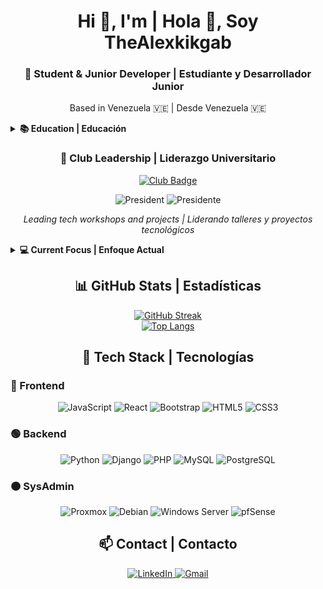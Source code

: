 <div align="center">
  <h1> 
    Hi 👋, I'm  | Hola 👋, Soy <br>
    TheAlexkikgab
  </h1>
  <h3>
    🚀 Student & Junior Developer | Estudiante y Desarrollador Junior
  </h3>
  <p>
    Based in Venezuela 🇻🇪 | Desde Venezuela 🇻🇪
  </p>
</div>

<!-- Educación -->
<details>
  <summary><b>📚 Education | Educación</b></summary>
  <br>
  <div>
    <strong>English:</strong> Computer Engineering student at 
    <a href="https://www.unihumboldt.edu.ve" target="_blank"><b>Universidad Alejandro de Humboldt</b></a><br>
    <strong>Español:</strong> Estudiante de Ingeniería en Informática en la 
    <a href="https://www.unihumboldt.edu.ve" target="_blank"><b>Universidad Alejandro de Humboldt</b></a>
  </div>
</details>

<!-- Liderazgo -->
<div align="center">
  <h3>🚀 Club Leadership | Liderazgo Universitario</h3>
  <a href="https://github.com/ClubCrecimientoTecnologico-UAH">
    <img src="https://img.shields.io/badge/CLUB_CRECIMIENTO_TECNOLÓGICO-8A2BE2?style=for-the-badge&logo=github&logoColor=white" alt="Club Badge">
  </a>
  <p>
    <img src="https://img.shields.io/badge/President-2024--Present-00599C?style=flat&logo=star" alt="President">
    <img src="https://img.shields.io/badge/Presidente-2024--Actualidad-00599C?style=flat&logo=star" alt="Presidente">
  </p>
  <p>
    <em>Leading tech workshops and projects | Liderando talleres y proyectos tecnológicos</em>
  </p>
</div>

<!-- Enfoque -->
<details>
  <summary><b>💻 Current Focus | Enfoque Actual</b></summary>
  <br>
  <div>
    <strong>English:</strong> 
    - Building web apps with Fastapi/React<br>
    - Learning DevOps (Docker, CI/CD)<br>
    - Leading tech workshops & courses at University Club<br>
    <br>
    <strong>Español:</strong>
    - Desarrollo de aplicaciones con Fastapi/React<br>
    - Aprendiendo DevOps (Docker, CI/CD)<br>
    - Liderando talleres técnicos y cursos en el Club Universitario
  </div>
</details>

<!-- Stats -->
<h2 align="center">📊 GitHub Stats | Estadísticas</h2>
<div align="center">
  <a href="https://git.io/streak-stats">
    <img src="https://streak-stats.demolab.com?user=TheAlexkikgab&theme=midnight-purple&locale=es" alt="GitHub Streak">
  </a>
  <br>
  <a href="https://git.io/streak-stats">
    <img src="https://github-readme-stats.vercel.app/api/top-langs/?username=TheAlexkikgab&layout=compact&theme=midnight-purple&locale=es" alt="Top Langs">
  </a>
</div>

<!-- Tech Stack -->
<h2 align="center">🚀 Tech Stack | Tecnologías</h2>

### 🔵 Frontend
<div align="center">
  <img src="https://img.shields.io/badge/JavaScript-F7DF1E?style=for-the-badge&logo=javascript&logoColor=black" alt="JavaScript">
  <img src="https://img.shields.io/badge/React-61DAFB?style=for-the-badge&logo=react&logoColor=black" alt="React">
  <img src="https://img.shields.io/badge/Bootstrap-7952B3?style=for-the-badge&logo=bootstrap&logoColor=white" alt="Bootstrap">
  <img src="https://img.shields.io/badge/HTML5-E34F26?style=for-the-badge&logo=html5&logoColor=white" alt="HTML5">
  <img src="https://img.shields.io/badge/CSS3-1572B6?style=for-the-badge&logo=css3&logoColor=white" alt="CSS3">
</div>

### 🟢 Backend
<div align="center">
  <img src="https://img.shields.io/badge/Python-3776AB?style=for-the-badge&logo=python&logoColor=white" alt="Python">
  <img src="https://img.shields.io/badge/Django-092E20?style=for-the-badge&logo=django&logoColor=white" alt="Django">
  <img src="https://img.shields.io/badge/PHP-777BB4?style=for-the-badge&logo=php&logoColor=white" alt="PHP">
  <img src="https://img.shields.io/badge/MySQL-4479A1?style=for-the-badge&logo=mysql&logoColor=white" alt="MySQL">
  <img src="https://img.shields.io/badge/PostgreSQL-316192?style=for-the-badge&logo=postgresql&logoColor=white" alt="PostgreSQL">
</div>

### 🟠 SysAdmin
<div align="center">
  <img src="https://img.shields.io/badge/Proxmox-E57000?style=for-the-badge&logo=proxmox&logoColor=white" alt="Proxmox">
  <img src="https://img.shields.io/badge/Debian-A81D33?style=for-the-badge&logo=debian&logoColor=white" alt="Debian">
  <img src="https://img.shields.io/badge/Windows_Server-0078D6?style=for-the-badge&logo=windows&logoColor=white" alt="Windows Server">
  <img src="https://img.shields.io/badge/pfSense-212121?style=for-the-badge&logo=pfsense&logoColor=white" alt="pfSense">
</div>

<!-- Contacto -->
<h2 align="center">📫 Contact | Contacto</h2>
<div align="center">
  <a href="https://linkedin.com/in/gabs-rodriguez-dev/">
    <img src="https://img.shields.io/badge/LinkedIn-0077B5?style=for-the-badge&logo=linkedin&logoColor=white" alt="LinkedIn">
  </a>
  <a href="mailto:thealexkikgab@gmail.com">
    <img src="https://img.shields.io/badge/Gmail-D14836?style=for-the-badge&logo=gmail&logoColor=white" alt="Gmail">
  </a>
</div>
